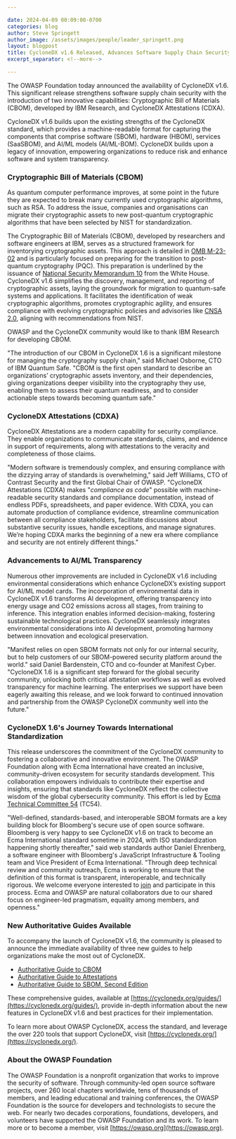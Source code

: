 ```yaml
---

date: 2024-04-09 00:09:00-0700
categories: blog
author: Steve Springett
author_image: /assets/images/people/leader_springett.png
layout: blogpost
title: CycloneDX v1.6 Released, Advances Software Supply Chain Security with Cryptographic Bill of Materials and Attestations
excerpt_separator: <!--more-->

---
```


The OWASP Foundation today announced the availability of CycloneDX v1.6. This significant release strengthens software supply chain security with the introduction of two innovative capabilities: Cryptographic Bill of Materials (CBOM), developed by IBM Research, and CycloneDX Attestations (CDXA).

<!--more-->

CycloneDX v1.6 builds upon the existing strengths of the CycloneDX standard, which provides a machine-readable format for capturing the components that comprise software (SBOM), hardware (HBOM), services (SaaSBOM), and AI/ML models (AI/ML-BOM). CycloneDX builds upon a legacy of innovation, empowering organizations to reduce risk and enhance software and system transparency.

### **Cryptographic Bill of Materials (CBOM)**
As quantum computer performance improves, at some point in the future they are expected to break many currently used cryptographic algorithms, such as RSA. To address the issue, companies and organisations can migrate their cryptographic assets to new post-quantum cryptographic algorithms that have been selected by NIST for standardization.

The Cryptographic Bill of Materials (CBOM), developed by researchers and software engineers at IBM, serves as a structured framework for inventorying cryptographic assets. This approach is detailed in [OMB M-23-02](https://www.whitehouse.gov/wp-content/uploads/2022/11/M-23-02-M-Memo-on-Migrating-to-Post-Quantum-Cryptography.pdf) and is particularly focused on preparing for the transition to post-quantum cryptography (PQC). This preparation is underlined by the issuance of [National Security Memorandum 10](https://www.whitehouse.gov/briefing-room/statements-releases/2022/05/04/national-security-memorandum-on-promoting-united-states-leadership-in-quantum-computing-while-mitigating-risks-to-vulnerable-cryptographic-systems/) from the White House. CycloneDX v1.6 simplifies the discovery, management, and reporting of cryptographic assets, laying the groundwork for migration to quantum-safe systems and applications. It facilitates the identification of weak cryptographic algorithms, promotes cryptographic agility, and ensures compliance with evolving cryptographic policies and advisories like [CNSA 2.0](https://media.defense.gov/2022/Sep/07/2003071834/-1/-1/0/CSA_CNSA_2.0_ALGORITHMS_.PDF), aligning with recommendations from NIST.

OWASP and the CycloneDX community would like to thank IBM Research for developing CBOM.

"The introduction of our CBOM in CycloneDX 1.6 is a significant milestone for managing the cryptography supply chain," said Michael Osborne, CTO of IBM Quantum Safe. "CBOM is the first open standard to describe an organizations’ cryptographic assets inventory, and their dependencies, giving organizations deeper visibility into the cryptography they use, enabling them to assess their quantum readiness, and to consider actionable steps towards becoming quantum safe."

### **CycloneDX Attestations (CDXA)**
CycloneDX Attestations are a modern capability for security compliance. They enable organizations to communicate standards, claims, and evidence in support of requirements, along with attestations to the veracity and completeness of those claims.

"Modern software is tremendously complex, and ensuring compliance with the dizzying array of standards is overwhelming," said Jeff Williams, CTO of Contrast Security and the first Global Chair of OWASP. "CycloneDX Attestations (CDXA) makes "_compliance as code_" possible with machine-readable security standards and compliance documentation, instead of endless PDFs, spreadsheets, and paper evidence. With CDXA, you can automate production of compliance evidence, streamline communication between all compliance stakeholders, facilitate discussions about substantive security issues, handle exceptions, and manage signatures. We’re hoping CDXA marks the beginning of a new era where compliance and security are not entirely different things."

### **Advancements to AI/ML Transparency**
Numerous other improvements are included in CycloneDX v1.6 including environmental considerations which enhance CycloneDX’s existing support for AI/ML model cards. The incorporation of environmental data in CycloneDX v1.6 transforms AI development, offering transparency into energy usage and CO2 emissions across all stages, from training to inference. This integration enables informed decision-making, fostering sustainable technological practices. CycloneDX seamlessly integrates environmental considerations into AI development, promoting harmony between innovation and ecological preservation.

"Manifest relies on open SBOM formats not only for our internal security, but to help customers of our SBOM-powered security platform around the world." said Daniel Bardenstein, CTO and co-founder at Manifest Cyber. "CycloneDX 1.6 is a significant step forward for the global security community, unlocking both critical attestation workflows as well as evolved transparency for machine learning. The enterprises we support have been eagerly awaiting this release, and we look forward to continued innovation and partnership from the OWASP CycloneDX community well into the future."

### **CycloneDX 1.6's Journey Towards International Standardization**
This release underscores the commitment of the CycloneDX community to fostering a collaborative and innovative environment. The OWASP Foundation along with Ecma International have created an inclusive, community-driven ecosystem for security standards development. This collaboration empowers individuals to contribute their expertise and insights, ensuring that standards like CycloneDX reflect the collective wisdom of the global cybersecurity community. This effort is led by [Ecma Technical Committee 54](https://tc54.org) (TC54).

"Well-defined, standards-based, and interoperable SBOM formats are a key building block for Bloomberg's secure use of open source software. Bloomberg is very happy to see CycloneDX v1.6 on track to become an Ecma International standard sometime in 2024, with ISO standardization happening shortly thereafter," said web standards author Daniel Ehrenberg, a software engineer with Bloomberg's JavaScript Infrastructure & Tooling team and Vice President of Ecma International. "Through deep technical review and community outreach, Ecma is working to ensure that the definition of this format is transparent, interoperable, and technically rigorous. We welcome everyone interested to [join](https://ecma-international.org/about-ecma/join-ecma/) and participate in this process. Ecma and OWASP are natural collaborators due to our shared focus on engineer-led pragmatism, equality among members, and openness."

### **New Authoritative Guides Available**
To accompany the launch of CycloneDX v1.6, the community is pleased to announce the immediate availability of three new guides to help organizations make the most out of CycloneDX.

* [Authoritative Guide to CBOM](https://cyclonedx.org/guides/OWASP_CycloneDX-Authoritative-Guide-to-CBOM-en.pdf)
* [Authoritative Guide to Attestations](https://cyclonedx.org/guides/OWASP_CycloneDX-Authoritative-Guide-to-Attestations-en.pdf)
* [Authoritative Guide to SBOM, Second Edition](https://cyclonedx.org/guides/OWASP_CycloneDX-Authoritative-Guide-to-SBOM-en.pdf)

These comprehensive guides, available at [https://cyclonedx.org/guides/](https://cyclonedx.org/guides/), provide in-depth information about the new features in CycloneDX v1.6 and best practices for their implementation.

To learn more about OWASP CycloneDX, access the standard, and leverage the over 220 tools that support CycloneDX, visit [https://cyclonedx.org/](https://cyclonedx.org/).

### **About the OWASP Foundation**
The OWASP Foundation is a nonprofit organization that works to improve the security of software. Through community-led
open source software projects, over 260 local chapters worldwide, tens of thousands of members, and leading educational
and training conferences, the OWASP Foundation is the source for developers and technologists to secure the web. For
nearly two decades corporations, foundations, developers, and volunteers have supported the OWASP Foundation and its
work. To learn more or to become a member, visit [https://owasp.org](https://owasp.org).

